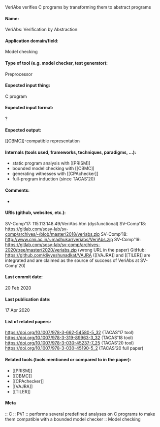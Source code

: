 VeriAbs verifies C programs by transforming them to abstract programs

#### Name:
VeriAbs: Verification by Abstraction

#### Application domain/field:
Model checking

#### Type of tool (e.g. model checker, test generator):
Preprocessor

#### Expected input thing:
C program

#### Expected input format:
?

#### Expected output:
[[CBMC]]-compatible representation

#### Internals (tools used, frameworks, techniques, paradigms, ...):
- static program analysis with [[PRISM]]
- bounded model checking with [[CBMC]]
- generating witnesses with [[CPAchecker]]
- full-program induction (since TACAS'20)

#### Comments:
-

#### URIs (github, websites, etc.):
SV-Comp'17: 115.113.148.49/VeriAbs.htm (dysfunctional)
SV-Comp'18: https://gitlab.com/sosy-lab/sv-comp/archives/-/blob/master/2018/veriabs.zip
SV-Comp'18: http://www.cmi.ac.in/~madhukar/veriabs/VeriAbs.zip
SV-Comp'19: https://gitlab.com/sosy-lab/sv-comp/archives-2020/tree/master/2020/veriabs.zip (wrong URL in the paper)
GitHub: https://github.com/divyeshunadkat/VAJRA ([[VAJRA]] and [[TILER]] are integrated and are claimed as the source of success of VeriAbs at SV-Comp'20)

#### Last commit date:
20 Feb 2020

#### Last publication date:
17 Apr 2020

#### List of related papers:
https://doi.org/10.1007/978-3-662-54580-5_32 (TACAS'17 tool)
https://doi.org/10.1007/978-3-319-89963-3_32 (TACAS'18 tool)
https://doi.org/10.1007/978-3-030-45237-7_25 (TACAS'20 tool)
https://doi.org/10.1007/978-3-030-45190-5_2 (TACAS'20 full paper)

#### Related tools (tools mentioned or compared to in the paper):
* [[PRISM]]
* [[CBMC]]
* [[CPAchecker]]
* [[VAJRA]]
* [[TILER]]

#### Meta
:: C
:: PV1           :: performs several predefined analyses on C programs to make them compatible with a bounded model checker
:: Model checking